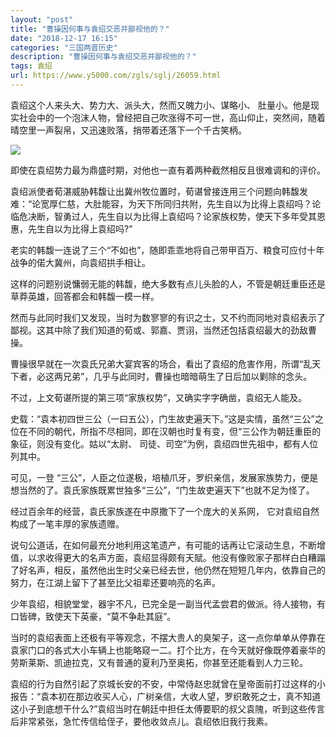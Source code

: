 ```yaml
---
layout: "post"
title: "曹操因何事与袁绍交恶并鄙视他的？"
date: "2018-12-17 16:15"
categories: "三国两晋历史"
description: "曹操因何事与袁绍交恶并鄙视他的？"
tags: 袁绍
url: https://www.y5000.com/zgls/sglj/26059.html
---
```






袁绍这个人来头大、势力大、派头大，然而又魄力小、谋略小、
肚量小。他是现实社会中的一个泡沫人物，曾经把自己吹涨得不可一世，高山仰止，突然间，随着晴空里一声裂帛，又迅速败落，捎带着还落下一个千古笑柄。

![](https://img.y5000.com/uploads/allimg/171023/13-1G0231114223Z.jpg)

即使在袁绍势力最为鼎盛时期，对他也一直有着两种截然相反且很难调和的评价。

袁绍派使者荀湛威胁韩馥让出冀州牧位置时，荀谌曾接连用三个问题向韩馥发难：“论宽厚仁慈，大肚能容，为天下所同归共附，先生自以为比得上袁绍吗？论临危决断，智勇过人，先生自以为比得上袁绍吗？论家族权势，使天下多年受其恩惠，先生自以为比得上袁绍吗?”

老实的韩馥一连说了三个“不如也”，随即乖乖地将自己带甲百万、粮食可应付十年战争的偌大冀州，向袁绍拱手相让。

这样的问题别说慵弱无能的韩馥，绝大多数有点儿头脸的人，不管是朝廷重臣还是草莽英雄，回答都会和韩馥一模一样。

然而与此同时我们又发现，当时为数寥寥的有识之士，又不约而同地对袁绍表示了鄙视。这其中除了我们知道的荀或、郭嘉、贾诩，当然还包括袁绍最大的劲敌曹操。

曹操很早就在一次袁氏兄弟大宴宾客的场合，看出了袁绍的危害作用，所谓“乱天下者，必这两兄弟”，几乎与此同时，曹操也暗暗萌生了日后加以剿除的念头。

不过，上文荀谌所提的第三项“家族权势”，又确实字字确凿，袁绍无人能及。

史载：“袁本初四世三公（一曰五公），门生故吏遍天下。”这是实情，虽然“三公”之位在不同的朝代，所指不尽相同，即在汉朝也时复有变，但“三公作为朝廷重臣的象征，则没有变化。姑以“太尉、
司徒、司空”为例，袁绍四世先祖中，都有人位列其中。

可见，一登 “三公”，人臣之位遂极，培植爪牙，罗织亲信，发展家族势力，便是想当然的了。袁氏家族既累世独多“三公”，“门生故吏遍天下”也就不足为怪了。

经过百余年的经营，袁氏家族遂在中原撒下了一个庞大的关系网， 它对袁绍自然构成了一笔丰厚的家族遗赠。

说句公道话，在如何最充分地利用这笔遗产，有可能的话再让它滚动生息，不断增值，以求收得更大的名声方面，袁绍显得颇有天賦。他没有像败家子那样白白糟蹋了好名声，相反，虽然他出生时父亲已经去世，他仍然在短短几年内，依靠自己的努力，在江湖上留下了甚至比父祖辈还要响亮的名声。

少年袁绍，相貌堂堂，器宇不凡，已完全是一副当代孟尝君的做派。待人接物，有口皆碑，致使天下英豪，“莫不争赴其庭”。

当时的袁绍表面上还极有平等观念，不摆大贵人的臭架子，这一点你单单从停靠在袁家门口的各式大小车辆上也能略窥一二。打个比方，在今天就好像既停着豪华的劳斯莱斯、凯迪拉克，又有普通的夏利乃至奥拓，你甚至还能看到人力三轮。

袁绍的行为自然引起了京城长安的不安，中常侍赵忠就曾在皇帝面前打过这样的小报告：“袁本初在那边收买人心，广树亲信，大收人望，罗织敢死之士，真不知道这小子到底想干什么?”袁绍当时在朝廷中担任太傅要职的叔父袁隗，听到这些传言后非常紧张，急忙传信给侄子，要他收敛点儿。袁绍依旧我行我素。
